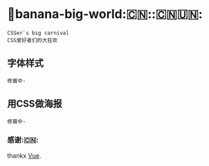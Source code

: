 # 🍌banana-big-world:🇨🇳::🇨🇳🇺🇳:
```
CSSer`s big carnival
CSS爱好者们的大狂欢
```
## 字体样式
```
修葺中·
```
## 用CSS做海报
```
修葺中·
```

### 感谢:🇨🇳:
thankx [Vue](https://cn.vuejs.org/).
